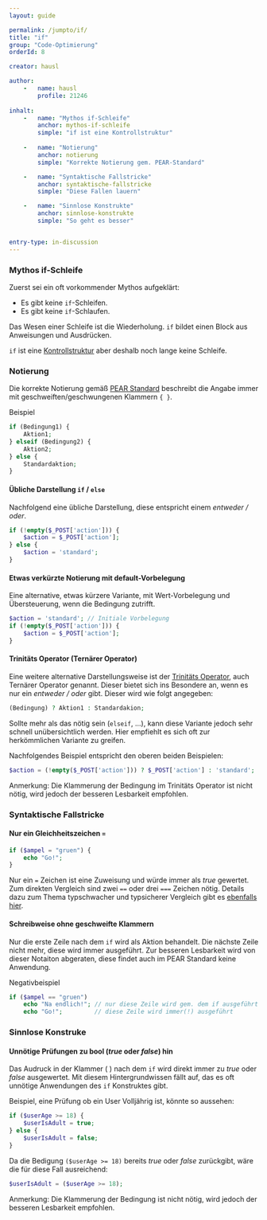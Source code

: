 ```yaml
---
layout: guide

permalink: /jumpto/if/
title: "if"
group: "Code-Optimierung"
orderId: 8

creator: hausl

author:
    -   name: hausl
        profile: 21246
    
inhalt:
    -   name: "Mythos if-Schleife"
        anchor: mythos-if-schleife
        simple: "if ist eine Kontrollstruktur"
        
    -   name: "Notierung"
        anchor: notierung
        simple: "Korrekte Notierung gem. PEAR-Standard"

    -   name: "Syntaktische Fallstricke"
        anchor: syntaktische-fallstricke
        simple: "Diese Fallen lauern"

    -   name: "Sinnlose Konstrukte"
        anchor: sinnlose-konstrukte
        simple: "So geht es besser"


entry-type: in-discussion
---
```



### Mythos if-Schleife

Zuerst sei ein oft vorkommender Mythos aufgeklärt:

- Es gibt keine `if`-Schleifen.
- Es gibt keine `if`-Schlaufen.
  
Das Wesen einer Schleife ist die Wiederholung. `if` bildet einen Block aus Anweisungen und Ausdrücken.

`if` ist eine [Kontrollstruktur](http://www.php.net/manual/de/language.control-structures.php) aber deshalb noch lange keine Schleife.


### Notierung  

Die korrekte Notierung gemäß [PEAR Standard](http://pear.php.net/manual/de/standards.control.php) beschreibt die Angabe immer mit geschweiften/geschwungenen  Klammern `{ }`.

Beispiel 

~~~ php
if (Bedingung1) {
    Aktion1;
} elseif (Bedingung2) {
    Aktion2;
} else {
    Standardaktion;
}
~~~

#### Übliche Darstellung `if` / `else`

Nachfolgend eine übliche Darstellung, diese entspricht einem *entweder / oder*.

~~~ php
if (!empty($_POST['action'])) {
    $action = $_POST['action'];
} else {
    $action = 'standard';
}
~~~


#### Etwas verkürzte Notierung mit default-Vorbelegung

Eine alternative, etwas kürzere Variante, mit Wert-Vorbelegung und Übersteuerung, wenn die Bedingung zutrifft.

~~~ php
$action = 'standard'; // Initiale Vorbelegung 
if (!empty($_POST['action'])) {
    $action = $_POST['action'];
}
~~~


#### Trinitäts Operator (Ternärer Operator)

Eine weitere alternative Darstellungsweise ist der [Trinitäts Operator](http://php.net/manual/de/language.operators.comparison.php), auch Ternärer Operator genannt. Dieser bietet sich ins Besondere an, wenn es nur ein *entweder / oder* gibt. Dieser wird wie folgt angegeben:  

~~~ php
(Bedingung) ? Aktion1 : Standardakion;
~~~

Sollte mehr als das nötig sein (`elseif`, ...), kann diese Variante jedoch sehr schnell unübersichtlich werden. Hier empfiehlt es sich oft zur herkömmlichen Variante zu greifen.

Nachfolgendes Beispiel entspricht den oberen beiden Beispielen:

~~~ php
$action = (!empty($_POST['action'])) ? $_POST['action'] : 'standard';
~~~

Anmerkung: Die Klammerung der Bedingung im Trinitäts Operator ist nicht nötig, wird jedoch der besseren Lesbarkeit empfohlen. 


### Syntaktische Fallstricke


#### Nur ein Gleichheitszeichen `=`

~~~ php
if ($ampel = "gruen") {
    echo "Go!";
}
~~~

Nur ein `=` Zeichen ist eine Zuweisung und würde immer als *true* gewertet. Zum direkten Vergleich sind zwei `==` oder drei `===` Zeichen nötig. Details dazu zum Thema typschwacher und typsicherer Vergleich gibt es [ebenfalls hier](http://php.net/manual/de/language.operators.comparison.php).


#### Schreibweise ohne geschweifte Klammern

Nur die erste Zeile nach dem `if` wird als Aktion behandelt. Die nächste Zeile nicht mehr, diese wird immer ausgeführt. Zur besseren Lesbarkeit wird von dieser Notaiton abgeraten, diese findet auch im PEAR Standard keine Anwendung.

Negativbeispiel

~~~ php
if ($ampel == "gruen")
    echo "Na endlich!"; // nur diese Zeile wird gem. dem if ausgeführt
    echo "Go!";         // diese Zeile wird immer(!) ausgeführt
~~~


### Sinnlose Konstruke

#### Unnötige Prüfungen zu bool (*true* oder *false*) hin

Das Audruck in der Klammer ( ) nach dem `if` wird direkt immer zu *true* oder *false* ausgewertet. Mit diesem Hintergrundwissen fällt auf, das es oft unnötige Anwendungen des `if` Konstruktes gibt.

Beispiel, eine Prüfung ob ein User Volljährig ist, könnte so aussehen:

~~~ php
if ($userAge >= 18) {
    $userIsAdult = true;
} else {
    $userIsAdult = false;    
}
~~~

Da die Bedigung `($userAge >= 18)` bereits *true* oder *false* zurückgibt, wäre die für diese Fall ausreichend:   

~~~ php
$userIsAdult = ($userAge >= 18);
~~~

Anmerkung: Die Klammerung der Bedingung ist nicht nötig, wird jedoch der besseren Lesbarkeit empfohlen.


